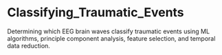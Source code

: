 # Classifying_Traumatic_Events
Determining which EEG brain waves classify traumatic events using ML algorithms, principle component analysis, feature selection, and temporal data reduction. 
